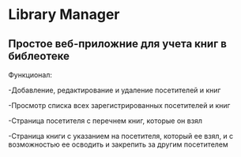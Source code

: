 # Library Manager
## Простое веб-приложние для учета книг в библеотеке

Функционал:

-Добавление, редактирование и удаление посетителей и книг

-Просмотр списка всех зарегистрированных посетителей и книг

-Страница посетителя с перечнем книг, которые он взял

-Страница книги с указанием на посетителя, который ее взял, и с возможностью ее осводить и закрепить за другим посетителем
